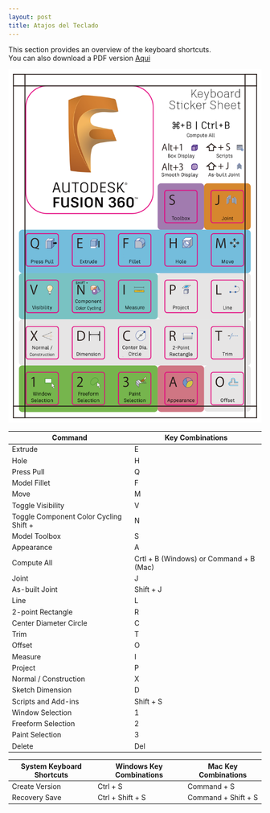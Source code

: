 ```yaml
---
layout: post
title: Atajos del Teclado
---
```

This section provides an overview of the keyboard shortcuts.  
You can also download a PDF version [Aqui](https://raw.githubusercontent.com/innovadevs/innovadevs.github.io/master/documentos/shortcuts.pdf)  
  
![Shortcut](https://raw.githubusercontent.com/innovadevs/innovadevs.github.io/master/images/shortcut.png)

Command | Key Combinations
--------|--------
Extrude	  |   E
Hole	|H
Press Pull	|Q
Model Fillet	|F
Move	|M
Toggle Visibility	|V
Toggle Component Color Cycling	Shift + |N
Model Toolbox	|S
Appearance	|A
Compute All	|Crtl + B (Windows) or Command + B (Mac)
Joint	|J
As-built Joint	|Shift + J
Line	|L
2-point Rectangle	|R
Center Diameter Circle	|C
Trim	|T
Offset	|O
Measure	|I
Project	|P
Normal / Construction	|X
Sketch Dimension	|D
Scripts and Add-ins|	Shift + S
Window Selection	|1
Freeform Selection	|2
Paint Selection	|3
Delete	|Del  
  
    
System Keyboard Shortcuts	|Windows Key Combinations	|Mac Key Combinations
----------------------------|---------------------------|-------------------------
Create Version	|Ctrl + S	|Command + S
Recovery Save	|Ctrl + Shift + S	|Command + Shift + S